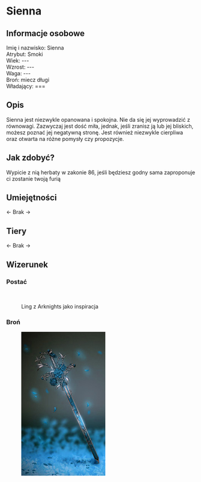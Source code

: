 # Sienna

## Informacje osobowe

Imię i nazwisko: Sienna\
Atrybut: Smoki\
Wiek: ---\
Wzrost: ---\
Waga: ---\
Broń: miecz długi\
Władający: ===

## Opis

Sienna jest niezwykle opanowana i spokojna. Nie da się jej wyprowadzić z równowagi. Zazwyczaj jest dość miła, jednak, jeśli zranisz ją lub jej bliskich, możesz poznać jej negatywną stronę. Jest również niezwykle cierpliwa oraz otwarta na różne pomysły czy propozycje.

## Jak zdobyć?

Wypicie z nią herbaty w zakonie 86, jeśli będziesz godny sama zaproponuje ci zostanie twoją furią

## Umiejętności

<- Brak ->

## Tiery

<- Brak ->

## Wizerunek

### Postać

<figure><img src="../../.gitbook/assets/image (10).png" alt="" width="563"><figcaption><p>Ling z Arknights jako inspiracja</p></figcaption></figure>

### Broń

<figure><img src="../../.gitbook/assets/image (9).png" alt="" width="224"><figcaption></figcaption></figure>
